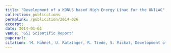 ```yaml
--- 
title: "Development of a KONUS based High Energy Linac for the UNILAC"
collection: publications
permalink: /publication/2014-026
excerpt: 
date: 2014-01-01
venue: 'GSI Scientific Report'
paperurl:
citation: 'H. Hähnel, U. Ratzinger, R. Tiede, S. Mickat, Development of a KONUS based High Energy Linac for the UNILAC, GSI Scientific Report, FG-UNILAC-13 (2014)'
---
```


